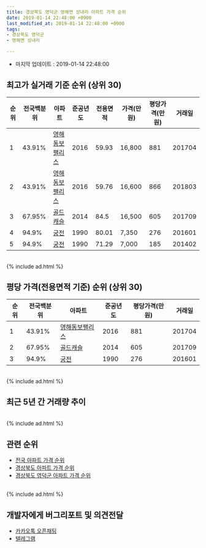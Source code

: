 ```yaml
---
title: 경상북도 영덕군 영해면 성내리 아파트 가격 순위
date: 2019-01-14 22:48:00 +0900
last_modified_at: 2019-01-14 22:48:00 +0900
tags:
- 경상북도 영덕군
- 영해면 성내리

---
```


* 마지막 업데이트 : 2019-01-14 22:48:00

## 최고가 실거래 기준 순위 (상위 30)


|순위|전국백분위|아파트|준공년도|전용면적|가격(만원)|평당가격(만원)|거래일|
|---|---|---|---|---|---|---|---|
|1|43.91%|[영해동보팰리스](https://search.naver.com/search.naver?query=%EA%B2%BD%EC%83%81%EB%B6%81%EB%8F%84+%EC%98%81%EB%8D%95%EA%B5%B0+%EC%98%81%ED%95%B4%EB%A9%B4+%EC%84%B1%EB%82%B4%EB%A6%AC+%EC%98%81%ED%95%B4%EB%8F%99%EB%B3%B4%ED%8C%B0%EB%A6%AC%EC%8A%A4)|2016|59.93|16,800|881|201704|
|2|43.91%|[영해동보팰리스](https://search.naver.com/search.naver?query=%EA%B2%BD%EC%83%81%EB%B6%81%EB%8F%84+%EC%98%81%EB%8D%95%EA%B5%B0+%EC%98%81%ED%95%B4%EB%A9%B4+%EC%84%B1%EB%82%B4%EB%A6%AC+%EC%98%81%ED%95%B4%EB%8F%99%EB%B3%B4%ED%8C%B0%EB%A6%AC%EC%8A%A4)|2016|59.76|16,600|866|201803|
|3|67.95%|[골드캐슬](https://search.naver.com/search.naver?query=%EA%B2%BD%EC%83%81%EB%B6%81%EB%8F%84+%EC%98%81%EB%8D%95%EA%B5%B0+%EC%98%81%ED%95%B4%EB%A9%B4+%EC%84%B1%EB%82%B4%EB%A6%AC+%EA%B3%A8%EB%93%9C%EC%BA%90%EC%8A%AC)|2014|84.5|16,500|605|201709|
|4|94.9%|[궁전](https://search.naver.com/search.naver?query=%EA%B2%BD%EC%83%81%EB%B6%81%EB%8F%84+%EC%98%81%EB%8D%95%EA%B5%B0+%EC%98%81%ED%95%B4%EB%A9%B4+%EC%84%B1%EB%82%B4%EB%A6%AC+%EA%B6%81%EC%A0%84)|1990|80.01|7,350|276|201601|
|5|94.9%|[궁전](https://search.naver.com/search.naver?query=%EA%B2%BD%EC%83%81%EB%B6%81%EB%8F%84+%EC%98%81%EB%8D%95%EA%B5%B0+%EC%98%81%ED%95%B4%EB%A9%B4+%EC%84%B1%EB%82%B4%EB%A6%AC+%EA%B6%81%EC%A0%84)|1990|71.29|7,000|185|201402|


<br>
{% include ad.html %}
<br>

## 평당 가격(전용면적 기준) 순위 (상위 30)


|순위|전국백분위|아파트|준공년도|평당가격(만원)|거래일|
|---|---|---|---|---|---|
|1|43.91%|[영해동보팰리스](https://search.naver.com/search.naver?query=%EA%B2%BD%EC%83%81%EB%B6%81%EB%8F%84+%EC%98%81%EB%8D%95%EA%B5%B0+%EC%98%81%ED%95%B4%EB%A9%B4+%EC%84%B1%EB%82%B4%EB%A6%AC+%EC%98%81%ED%95%B4%EB%8F%99%EB%B3%B4%ED%8C%B0%EB%A6%AC%EC%8A%A4)|2016|881|201704|
|2|67.95%|[골드캐슬](https://search.naver.com/search.naver?query=%EA%B2%BD%EC%83%81%EB%B6%81%EB%8F%84+%EC%98%81%EB%8D%95%EA%B5%B0+%EC%98%81%ED%95%B4%EB%A9%B4+%EC%84%B1%EB%82%B4%EB%A6%AC+%EA%B3%A8%EB%93%9C%EC%BA%90%EC%8A%AC)|2014|605|201709|
|3|94.9%|[궁전](https://search.naver.com/search.naver?query=%EA%B2%BD%EC%83%81%EB%B6%81%EB%8F%84+%EC%98%81%EB%8D%95%EA%B5%B0+%EC%98%81%ED%95%B4%EB%A9%B4+%EC%84%B1%EB%82%B4%EB%A6%AC+%EA%B6%81%EC%A0%84)|1990|276|201601|


<br>
{% include ad.html %}
<br>

## 최근 5년 간 거래량 추이


<div style="width:100%;">
    <canvas id="deal_progress" height="250"></canvas>
</div>

<script>
new Chart(document.getElementById("deal_progress"), {
    type: 'line',
    data: {
        labels: ['201401','201402','201403','201404','201405','201406','201407','201408','201409','201410','201411','201412','201501','201502','201503','201504','201505','201506','201507','201508','201509','201510','201511','201512','201601','201602','201603','201604','201605','201606','201607','201608','201609','201610','201611','201612','201701','201702','201703','201704','201705','201706','201707','201708','201709','201710','201711','201712','201801','201802','201803','201804','201805','201806','201807','201808','201809','201810','201811','201812','201901'],
        datasets: [{
            label: '실거래 수',
            pointRadius: 1,
            data: [0, 2, 0, 0, 0, 0, 3, 1, 0, 0, 1, 0, 0, 0, 0, 2, 1, 0, 0, 0, 0, 0, 1, 0, 2, 0, 0, 0, 0, 1, 1, 0, 0, 2, 2, 1, 1, 1, 1, 1, 1, 1, 4, 1, 10, 1, 0, 1, 0, 1, 2, 1, 0, 1, 0, 0, 0, 0, 1, 0, 0],
            borderColor: "rgba(255, 201, 14, 1)",
            backgroundColor: "rgba(255, 201, 14, 0.5)",
            fill: true,
        }]
    },
    options: {
        responsive: true,
        title: {
            display: true,
            text: '5년간 거래량 추이'
        },
        tooltips: {
            mode: 'index',
            intersect: false,
        },
        hover: {
            mode: 'nearest',
            intersect: true
        },
        scales: {
            xAxes: [{
                display: true,
                scaleLabel: {
                    display: true,
                    labelString: '년/월'
                }
            }],
            yAxes: [{
                display: true,
                ticks: {
                    suggestedMin: 0,
                },
                scaleLabel: {
                    display: true,
                    labelString: '실거래 수'
                }
            }]
        }
    }
});

</script>


<br>
{% include ad.html %}
<br>

## 관련 순위

- [전국 아파트 가격 순위](https://inasie.github.io/apt-ranking/전국)
- [경상북도 아파트 가격 순위](https://inasie.github.io/apt-ranking/경상북도)
- [경상북도 영덕군 아파트 가격 순위](https://inasie.github.io/apt-ranking/경상북도-영덕군)


<br>
{% include ad.html %}
<br>

## 개발자에게 버그리포트 및 의견전달

- [카카오톡 오픈채팅](https://open.kakao.com/o/gLJUAP4)
- [텔레그램](https://t.me/inasie)

